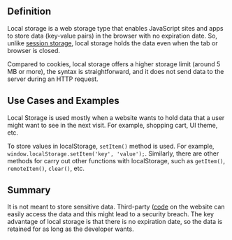 ## Definition

Local storage is a web storage type that enables JavaScript sites and apps to store data (key-value pairs) in the browser with no expiration date. So, unlike [session storage](session-storage.md), local storage holds the data even when the tab or browser is closed.

Compared to cookies, local storage offers a higher storage limit (around 5 MB or more), the syntax is straightforward, and it does not send data to the server during an HTTP request.

## Use Cases and Examples

Local Storage is used mostly when a website wants to hold data that a user might want to see in the next visit. For example, shopping cart, UI theme, etc.

To store values in localStorage, `setItem()` method is used. For example, `window.localStorage.setItem('key', 'value');`.
Similarly, there are other methods for carry out other functions with localStorage, such as `getItem()`, `remoteItem()`, `clear()`, etc.

## Summary

It is not meant to store sensitive data. Third-party ([code](code.md) on the website can easily access the data and this might lead to a security breach. The key advantage of local storage is that there is no expiration date, so the data is retained for as long as the developer wants. 
